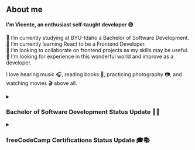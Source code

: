 ## About me

<!--
**vicentemferrer/vicentemferrer** is a ✨ _special_ ✨ repository because its `README.md` (this file) appears on your GitHub profile.
-->

#### I'm Vicente, an enthusiast self-taught developer 😅

🔭 I’m currently studying at BYU-Idaho a Bachelor of Software Development. <br />
🌱 I’m currently learning React to be a Frontend Developer. <br />
👯 I’m looking to collaborate on frontend projects as my skills may be useful. <br />
🌟 I'm looking for experience in this wonderful world and improve as a developer. <br />

I love hearing music 🎧, reading books 📖, practicing photography 📷, and watching movies 🎬 above all.

<details>
  <summary>
    <h3>Bachelor of Software Development Status Update 👏🥳</h3>
  </summary>

  #### Web and Computer Programming
  ![](https://geps.dev/progress/86)
  | Course Code | Core Certificate Subjects        | Technology / Language           | Semester    | Completed?               |
  |-------------|----------------------------------|---------------------------------|-------------|--------------------------|
  |   CSE 110   | Programming with Building Blocks | Python 🐍                      | Winter 2023 | <ul><li>[X] YES</li></ul> |
  |   CSE 111   | Programming with Functions       | Python 🐍                      | Spring 2023 | <ul><li>[X] YES</li></ul> |
  |   WDD 130   | Web Fundamentals                 | HTML&CSS 🌐                    | Spring 2023 | <ul><li>[X] YES</li></ul> |
  |   CSE 210   | Programming with Classes         | C# 🖥                           | Fall 2023   | <ul><li>[X] YES</li></ul> |
  |   CSE 121B  | Javascript Language              | JavaScript ⚙                   | Fall 2023   | <ul><li>[X] YES</li></ul> |
  |   WDD 230   | Web Frontend Development 1       | Testing & DevTools 🛠🚀        | Winter 2024 | <ul><li>[ ] NO</li></ul> |
  |   GS 170    | Career Development               | Job Search 👔                  | Fall 2023   | <ul><li>[X] YES</li></ul> |
  
  #### Web Development
  ![](https://geps.dev/progress/20)
  | Course Code | Core Certificate Subjects        | Technology / Language           | Semester    | Completed?               |
  |-------------|----------------------------------|---------------------------------|-------------|--------------------------|
  |   CIT 111   | Introduction to Databases        | MySQL / SQL 💾                  | Fall 2023   | <ul><li>[X] YES</li></ul> |
  |   WDD 330   | Web Frontend Development 2       | ???                             | Spring 2024 | <ul><li>[ ] NO</li></ul> |
  |   CSE 340   | Web Backend Development          | ???                             | Spring 2024 | <ul><li>[ ] NO</li></ul> |
  |   CSE 341   | Web Services                     | ???                             | Spring 2024 | <ul><li>[ ] NO</li></ul> |
  |   WDD 430   | Web Full-stack Development       | ???                             | Fall 2024   | <ul><li>[ ] NO</li></ul> |
  
  #### Software Development
  ![](https://geps.dev/progress/0)
  | Course Code | Core Certificate Subjects        | Technology / Language           | Semester    | Completed?               |
  |-------------|----------------------------------|---------------------------------|-------------|--------------------------|
  |   CSE 212   | Programming w/Data Struct        | ???                             | Fall 2024   | <ul><li>[ ] NO</li></ul> |
  |   CSE 270   | Software Testing                 | ???                             | Fall 2024   | <ul><li>[ ] NO</li></ul> |
  |   CSE 310   | Applied Programming              | ???                             | 2025        | <ul><li>[ ] NO</li></ul> |
  |   CSE 325   | .NET Software Development        | ???                             | 2025        | <ul><li>[ ] NO</li></ul> |
  |   CSE 430   | Architectural Design             | ???                             | 2025        | <ul><li>[ ] NO</li></ul> |
</details>
<details>
  <summary>
    <h3>freeCodeCamp Certifications Status Update 🎓📚</h3>
  </summary>

  #### Responsive Web Design
  ![](https://geps.dev/progress/100)
  | Certificate Projects             | Project URL                | Completed?                |
  |----------------------------------|----------------------------|---------------------------|
  | Survey Form                      | [Open ↗][survey_link]      | <ul><li>[X] YES</li></ul> |
  | Tribute Page                     | [Open ↗][tribute_link]     | <ul><li>[X] YES</li></ul> |
  | Technical Documentation Page     | [Open ↗][docs_link]        | <ul><li>[X] YES</li></ul> |
  | Product Landing Page             | [Open ↗][landing_link]     | <ul><li>[X] YES</li></ul> |
  | Personal Portfolio Webpage       | [Open ↗][portfolio_link]   | <ul><li>[X] YES</li></ul> |

  [survey_link]: https://vicentemferrer.github.io/build-a-survey-form/
  [tribute_link]: https://vicentemferrer.github.io/build-a-tribute-page/
  [docs_link]: https://vicentemferrer.github.io/build-a-technical-documentation-page/
  [landing_link]: https://vicentemferrer.github.io/build-a-product-landing-page/
  [portfolio_link]: https://vicentemferrer.000webhostapp.com/
  
  #### JavaScript Algorithms and Data Structures
  ![](https://geps.dev/progress/100)
  | Certificate Projects             | Project URL                | Completed?                |
  |----------------------------------|----------------------------|---------------------------|
  | Palindrome Checker               | Not Available              | <ul><li>[X] YES</li></ul> |
  | Roman Numeral Converter          | Not Available              | <ul><li>[X] YES</li></ul> |
  | Caesars Cipher                   | Not Available              | <ul><li>[X] YES</li></ul> |
  | Telephone Number Validator       | Not Available              | <ul><li>[X] YES</li></ul> |
  | Cash Register                    | Not Available              | <ul><li>[X] YES</li></ul> |
  
  #### Front End Development Libraries
  ![](https://geps.dev/progress/100)
  | Certificate Projects             | Project URL                | Completed?                |
  |----------------------------------|----------------------------|---------------------------|
  | Build a Random Quote Machine     | [Open ↗][rand_quot_link]   | <ul><li>[X] YES</li></ul> |
  | Build a Markdown Previewer       | [Open ↗][md_prev_link]     | <ul><li>[X] YES</li></ul> |
  | Build a Drum Machine             | [Open ↗][drum_mach_link]   | <ul><li>[X] YES</li></ul> |
  | Build a JavaScript Calculator    | [Open ↗][js_calc_link]     | <ul><li>[X] YES</li></ul> |
  | Build a 25 + 5 Clock             | [Open ↗][pomodoro_link]    | <ul><li>[X] YES</li></ul> |

  [rand_quot_link]: https://vicentemferrer.github.io/random-quote-machine.v2/
  [md_prev_link]: https://vicentemferrer.github.io/markdown-previewer/
  [drum_mach_link]: https://vicentemferrer.github.io/react-drum-machine/
  [js_calc_link]: https://vicentemferrer.github.io/javascript-calculator/
  [pomodoro_link]: https://vicentemferrer.github.io/pomodoro-clock/

  #### Data Visualization
  ![](https://geps.dev/progress/20)
  | Certificate Projects                    | Project URL                 | Completed?                |
  |-----------------------------------------|-----------------------------|---------------------------|
  | Visualize Data with a Bar Chart         | [Open ↗][bar_link]          | <ul><li>[X] YES</li></ul> |
  | Visualize Data with a Scatterplot Graph | [In progress][scatter_link] | <ul><li>[ ] NO</li></ul> |
  | Visualize Data with a Heat Map          | [In progress][map_link]     | <ul><li>[ ] NO</li></ul> |
  | Visualize Data with a Choropleth Map    | [In progress][choro_link]   | <ul><li>[ ] NO</li></ul> |
  | Visualize Data with a Treemap Diagram   | [In progress][diagram_link] | <ul><li>[ ] NO</li></ul> |

  [bar_link]: https://vicentemferrer.github.io/random-quote-machine.v2/
  [scatter_link]: ""
  [map_link]: ""
  [choro_link]: ""
  [diagram_link]: ""

  #### Foundational C# with Microsoft
  ![](https://geps.dev/progress/57)
  | Modules                                            | Module Units | Completed?                |
  |----------------------------------------------------|--------------|---------------------------|
  | Write Your First Code Using C#                     | 7            | <ul><li>[X] YES</li></ul> |
  | Create and Run Simple C# Console Applications      | 8            | <ul><li>[X] YES</li></ul> |
  | Add Logic to C# Console Applications               | 8            | <ul><li>[X] YES</li></ul> |
  | Work with Variable Data in C# Console Applications | 8            | <ul><li>[X] YES</li></ul> |
  | Create Methods in C# Console Applications          | 6            | <ul><li>[ ] NO</li></ul> |
  | Debug C# Console Applications                      | 7            | <ul><li>[ ] NO</li></ul> |
  | Foundational C# with Microsoft Certification Exam  | 1            | <ul><li>[ ] NO</li></ul> |
</details>

